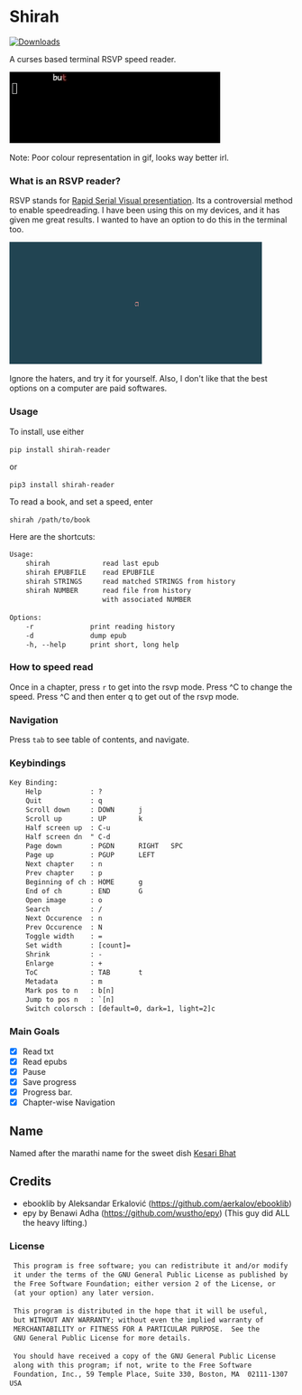 # Shirah
[![Downloads](https://pepy.tech/badge/shirah-reader)](https://pepy.tech/project/shirah-reader)

A curses based terminal RSVP speed reader.

![Alt text](/assets/shirah.gif "Optional Title")

Note: Poor colour representation in gif, looks way better irl.

### What is an RSVP reader?
RSVP stands for [Rapid Serial Visual presentiation](https://en.wikipedia.org/wiki/Rapid_serial_visual_presentation).
Its a controversial method to enable speedreading. I have been using this on my devices, and it has given me great results. I wanted to have an option to do this in the terminal too.


![Alt text](/assets/speedread.gif "Optional Title")

Ignore the haters, and try it for yourself.
Also, I don't like that the best options on a computer are paid softwares.

### Usage
To install, use either 

```pip install shirah-reader```

or

```pip3 install shirah-reader```


To read a book, and set a speed, enter

```shirah /path/to/book```

Here are the shortcuts:
```
Usage:
    shirah             read last epub
    shirah EPUBFILE    read EPUBFILE
    shirah STRINGS     read matched STRINGS from history
    shirah NUMBER      read file from history
                       with associated NUMBER
                       
Options:
    -r              print reading history
    -d              dump epub
    -h, --help      print short, long help
```

### How to speed read
Once in a chapter, press `r` to get into the rsvp mode. Press ^C to change the speed. Press ^C and then enter q to get out of the rsvp mode.

### Navigation
Press `tab` to see table of contents, and navigate.


### Keybindings
```
Key Binding:
    Help            : ?
    Quit            : q
    Scroll down     : DOWN      j
    Scroll up       : UP        k
    Half screen up  : C-u
    Half screen dn  " C-d
    Page down       : PGDN      RIGHT   SPC
    Page up         : PGUP      LEFT
    Next chapter    : n
    Prev chapter    : p
    Beginning of ch : HOME      g
    End of ch       : END       G
    Open image      : o
    Search          : /
    Next Occurence  : n
    Prev Occurence  : N
    Toggle width    : =
    Set width       : [count]=
    Shrink          : -
    Enlarge         : +
    ToC             : TAB       t
    Metadata        : m
    Mark pos to n   : b[n]
    Jump to pos n   : `[n]
    Switch colorsch : [default=0, dark=1, light=2]c
```

### Main Goals
- [x] Read txt
- [x] Read epubs
- [x] Pause
- [x] Save progress
- [x] Progress bar.
- [x] Chapter-wise Navigation

## Name
Named after the marathi name for the sweet dish [Kesari Bhat](https://en.wikipedia.org/wiki/Kesari_bat)

## Credits
- ebooklib by Aleksandar Erkalović (https://github.com/aerkalov/ebooklib)
- epy by Benawi Adha (https://github.com/wustho/epy) (This guy did ALL the heavy lifting.)

### License
```
 This program is free software; you can redistribute it and/or modify
 it under the terms of the GNU General Public License as published by
 the Free Software Foundation; either version 2 of the License, or
 (at your option) any later version.

 This program is distributed in the hope that it will be useful,
 but WITHOUT ANY WARRANTY; without even the implied warranty of
 MERCHANTABILITY or FITNESS FOR A PARTICULAR PURPOSE.  See the
 GNU General Public License for more details.

 You should have received a copy of the GNU General Public License
 along with this program; if not, write to the Free Software
 Foundation, Inc., 59 Temple Place, Suite 330, Boston, MA  02111-1307 USA
 ```
